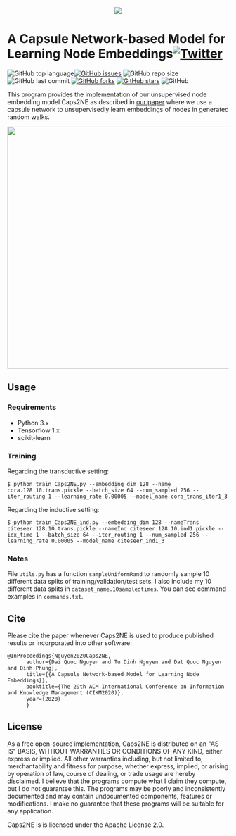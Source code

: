 <p align="center">
	<img src="https://github.com/daiquocnguyen/Caps2NE/blob/master/caps2ne_logo.png">
</p>

# A Capsule Network-based Model for Learning Node Embeddings<a href="https://twitter.com/intent/tweet?text=Wow:&url=https%3A%2F%2Fgithub.com%2Fdaiquocnguyen%2FCaps2NE%2Fblob%2Fmaster%2FREADME.md"><img alt="Twitter" src="https://img.shields.io/twitter/url?style=social&url=https%3A%2F%2Ftwitter.com%2Fdaiquocng"></a>

<img alt="GitHub top language" src="https://img.shields.io/github/languages/top/daiquocnguyen/Caps2NE"><a href="https://github.com/daiquocnguyen/Caps2NE/issues"><img alt="GitHub issues" src="https://img.shields.io/github/issues/daiquocnguyen/Caps2NE"></a>
<img alt="GitHub repo size" src="https://img.shields.io/github/repo-size/daiquocnguyen/Caps2NE">
<img alt="GitHub last commit" src="https://img.shields.io/github/last-commit/daiquocnguyen/Caps2NE">
<a href="https://github.com/daiquocnguyen/Caps2NE/network"><img alt="GitHub forks" src="https://img.shields.io/github/forks/daiquocnguyen/Caps2NE"></a>
<a href="https://github.com/daiquocnguyen/Caps2NE/stargazers"><img alt="GitHub stars" src="https://img.shields.io/github/stars/daiquocnguyen/Caps2NE"></a>
<img alt="GitHub" src="https://img.shields.io/github/license/daiquocnguyen/Caps2NE">

This program provides the implementation of our unsupervised node embedding model Caps2NE as described in [our paper](https://arxiv.org/pdf/1911.04822.pdf) where we use a capsule network to unsupervisedly learn embeddings of nodes in generated random walks.
  
<p align="center">
	<img src="https://github.com/daiquocnguyen/Caps2NE/blob/master/Caps2NE.png" width="550">
</p>

## Usage

### Requirements
- Python 3.x
- Tensorflow 1.x
- scikit-learn

### Training
Regarding the transductive setting:

	$ python train_Caps2NE.py --embedding_dim 128 --name cora.128.10.trans.pickle --batch_size 64 --num_sampled 256 --iter_routing 1 --learning_rate 0.00005 --model_name cora_trans_iter1_3

Regarding the inductive setting:

	$ python train_Caps2NE_ind.py --embedding_dim 128 --nameTrans citeseer.128.10.trans.pickle --nameInd citeseer.128.10.ind1.pickle --idx_time 1 --batch_size 64 --iter_routing 1 --num_sampled 256 --learning_rate 0.00005 --model_name citeseer_ind1_3

### Notes

File `utils.py` has a function `sampleUniformRand` to randomly sample 10 different data splits of training/validation/test sets. I also include my 10 different data splits in `dataset_name.10sampledtimes`. You can see command examples in `commands.txt`.

## Cite

Please cite the paper whenever Caps2NE is used to produce published results or incorporated into other software:
	
	@InProceedings{Nguyen2020Caps2NE,
          author={Dai Quoc Nguyen and Tu Dinh Nguyen and Dat Quoc Nguyen and Dinh Phung},
          title={{A Capsule Network-based Model for Learning Node Embeddings}},
          booktitle={The 29th ACM International Conference on Information and Knowledge Management (CIKM2020)},
          year={2020}
          }

## License

As a free open-source implementation, Caps2NE is distributed on an "AS IS" BASIS, WITHOUT WARRANTIES OR CONDITIONS OF ANY KIND, either express or implied. All other warranties including, but not limited to, merchantability and fitness for purpose, whether express, implied, or arising by operation of law, course of dealing, or trade usage are hereby disclaimed. I believe that the programs compute what I claim they compute, but I do not guarantee this. The programs may be poorly and inconsistently documented and may contain undocumented components, features or modifications. I make no guarantee that these programs will be suitable for any application.

Caps2NE is  is licensed under the Apache License 2.0.

